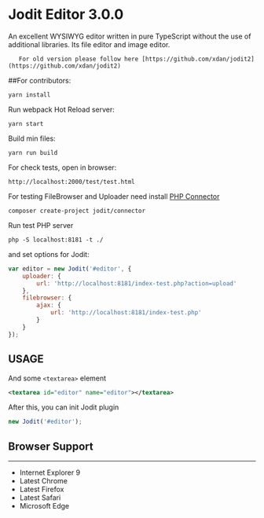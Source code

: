 # Jodit Editor 3.0.0
An excellent WYSIWYG editor written in pure TypeScript without the use of additional libraries. Its file editor and image editor.

       For old version please follow here [https://github.com/xdan/jodit2](https://github.com/xdan/jodit2)

##For contributors:
```$xslt
yarn install
```

Run webpack Hot Reload server:
```$xslt
yarn start
```

Build min files:
```$xslt
yarn run build
```

For check tests, open in browser:
```$xslt
http://localhost:2000/test/test.html
```

For testing FileBrowser and Uploader need install [PHP Connector](https://github.com/xdan/jodit-connectors)
```
composer create-project jodit/connector
```
Run test PHP server
```
php -S localhost:8181 -t ./
```

and set options for Jodit:
```javascript
var editor = new Jodit('#editor', {
    uploader: {
        url: 'http://localhost:8181/index-test.php?action=upload'
    },
    filebrowser: {
        ajax: {
            url: 'http://localhost:8181/index-test.php'
        }
    }
});
```

## USAGE

And some `<textarea>` element

```xml
<textarea id="editor" name="editor"></textarea>
```
After this, you can init Jodit plugin

```javascript
new Jodit('#editor');
```

## Browser Support
______________________
* Internet Explorer 9
* Latest Chrome
* Latest Firefox
* Latest Safari
* Microsoft Edge

